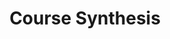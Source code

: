 ---
layout: module
title: "Course Synthesis"
type: topic
num: 12
draft: 1
start_date: 2024-12-05
slides:
    - start_date: 2024-12-05
      num: 17
      type: lecture
      title: Course Synthesis
      draft: 1
      url: #
---
